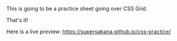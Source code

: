 
This is going to be a practice sheet going over CSS Grid.

That's it!

Here is a live preview: https://supersakana.github.io/css-practice/

